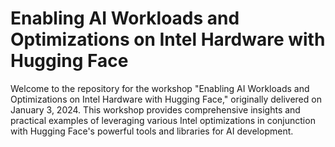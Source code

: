 # Enabling AI Workloads and Optimizations on Intel Hardware with Hugging Face

Welcome to the repository for the workshop "Enabling AI Workloads and Optimizations on Intel Hardware with Hugging Face," originally delivered on January 3, 2024. This workshop provides comprehensive insights and practical examples of leveraging various Intel optimizations in conjunction with Hugging Face's powerful tools and libraries for AI development.

